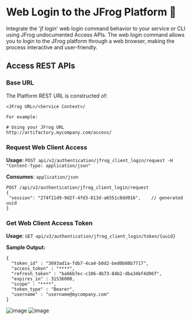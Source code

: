 # Web Login to the JFrog Platform 🐸
Integrate the 'jf login' web login command behavior to your service or CLI using JFrog undocumented Access APIs.
The web login command allows you to login to the JFrog platform through a web browser, making the process interactive and user-friendly.

## Access REST APIs
### Base URL
The Platform REST URL is constructed of:
```
<JFrog URL>/<Service Context>/

For example:

# Using your JFrog URL 
http://artifactory.mycompany.com/access/
```
### Request Web Client Access

**Usage**: `POST api/v2/authentication/jfrog_client_login/request -H "Content-Type: application/json"`

**Consumes**: `application/json`

```
POST /api/v2/authentication/jfrog_client_login/request
{
 "session": "274f11d9-9d2f-4fd3-813d-a6551c8dd916",    // generated uuid
}
```
### Get Web Client Access Token

**Usage**: `GET api/v2/authentication/jfrog_client_login/token/{uuid}`

**Sample Output:**
```
{
  "token_id" : "3693ad1a-fdb7-4ca4-b0d2-bed0b08b7717",
  "access_token" : "****",
  "refresh_token" : "ba66b7ec-c106-4b73-84b2-dba34bf4d96f",
  "expires_in" : 31536000,
  "scope" : "****",
  "token_type" : "Bearer",
  "username" : "username@mycompany.com"
}
```
![image](https://github.com/user-attachments/assets/755c5fc2-f05b-4c0f-95f7-a265059d0fc6)
![image](https://github.com/user-attachments/assets/16398ca1-89a6-4ff1-b7cf-6ecaa710a4a6)
